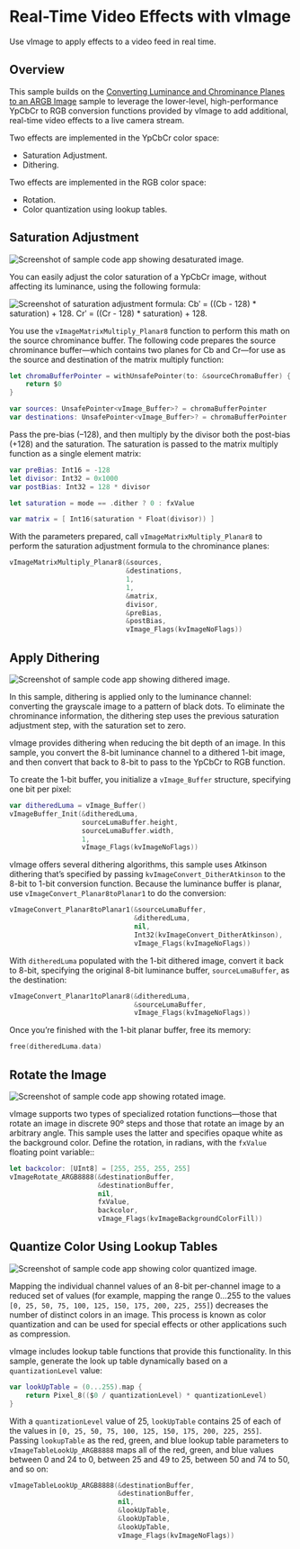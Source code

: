 # Real-Time Video Effects with vImage

Use vImage to apply effects to a video feed in real time.

## Overview

This sample builds on the [Converting Luminance and Chrominance Planes to an ARGB Image](https://developer.apple.com/documentation/accelerate/vimage/converting_luminance_and_chrominance_planes_to_an_argb_image)
sample to leverage the lower-level, high-performance YpCbCr to RGB conversion functions provided by vImage to add additional, real-time video effects to a live camera stream.

Two effects are implemented in the YpCbCr color space:

* Saturation Adjustment.
* Dithering.

Two effects are implemented in the RGB color space:

* Rotation.
* Color quantization using lookup tables.

## Saturation Adjustment

![Screenshot of sample code app showing desaturated image.](Documentation/saturation_2x.png)

You can easily adjust the color saturation of a YpCbCr image, without affecting its luminance, using the following formula:

![Screenshot of saturation adjustment formula: Cbʹ = ((Cb - 128) * saturation) + 128.  Crʹ = ((Cr - 128) * saturation) + 128.](Documentation/saturation_adjust_2x.png)

You use the `vImageMatrixMultiply_Planar8` function to perform this math on the source chrominance buffer. The following code prepares the source chrominance buffer—which contains two planes for Cb and Cr—for use as the source and destination of the matrix multiply function:

``` swift
let chromaBufferPointer = withUnsafePointer(to: &sourceChromaBuffer) {
    return $0
}

var sources: UnsafePointer<vImage_Buffer>? = chromaBufferPointer
var destinations: UnsafePointer<vImage_Buffer>? = chromaBufferPointer
```

Pass the pre-bias (–128), and then multiply by the divisor both the post-bias (+128) and the saturation. The saturation is passed to the matrix multiply function as a single element matrix:

``` swift
var preBias: Int16 = -128
let divisor: Int32 = 0x1000
var postBias: Int32 = 128 * divisor

let saturation = mode == .dither ? 0 : fxValue

var matrix = [ Int16(saturation * Float(divisor)) ]
```

With the parameters prepared, call  `vImageMatrixMultiply_Planar8`  to perform the saturation adjustment formula to the chrominance planes:

``` swift
vImageMatrixMultiply_Planar8(&sources,
                             &destinations,
                             1,
                             1,
                             &matrix,
                             divisor,
                             &preBias,
                             &postBias,
                             vImage_Flags(kvImageNoFlags))
```

## Apply Dithering

![Screenshot of sample code app showing dithered image.](Documentation/dither_2x.png)

In this sample, dithering is applied only to the luminance channel: converting the grayscale image to a pattern of black dots. To eliminate the chrominance information, the dithering step uses the previous saturation adjustment step, with the saturation set to zero. 

vImage provides dithering when reducing the bit depth of an image. In this sample, you convert the 8-bit luminance channel to a dithered 1-bit image, and then convert that back to 8-bit to pass to the YpCbCr to RGB function.

To create the 1-bit buffer, you initialize a `vImage_Buffer` structure, specifying one bit per pixel:

``` swift
var ditheredLuma = vImage_Buffer()
vImageBuffer_Init(&ditheredLuma,
                  sourceLumaBuffer.height,
                  sourceLumaBuffer.width,
                  1,
                  vImage_Flags(kvImageNoFlags))
```

vImage offers several dithering algorithms, this sample uses Atkinson dithering that’s specified by passing `kvImageConvert_DitherAtkinson` to the 8-bit to 1-bit conversion function. Because the luminance buffer is planar, use `vImageConvert_Planar8toPlanar1` to do the conversion:

``` swift
vImageConvert_Planar8toPlanar1(&sourceLumaBuffer,
                               &ditheredLuma,
                               nil,
                               Int32(kvImageConvert_DitherAtkinson),
                               vImage_Flags(kvImageNoFlags))

```

With `ditheredLuma` populated with the 1-bit dithered image, convert it back to 8-bit, specifying the original 8-bit luminance buffer, `sourceLumaBuffer`, as the destination:

``` swift
vImageConvert_Planar1toPlanar8(&ditheredLuma,
                               &sourceLumaBuffer,
                               vImage_Flags(kvImageNoFlags))
```

Once you’re finished with the 1-bit planar buffer, free its memory:

``` swift
free(ditheredLuma.data)
```

## Rotate the Image

![Screenshot of sample code app showing rotated image.](Documentation/rotate_2x.png)

vImage supports two types of specialized rotation functions—those that rotate an image in discrete 90º steps and those that rotate an image by an arbitrary angle. This sample uses the latter and specifies opaque white as the background color. Define the rotation, in radians, with the `fxValue` floating point variable::

``` swift
let backcolor: [UInt8] = [255, 255, 255, 255]
vImageRotate_ARGB8888(&destinationBuffer,
                      &destinationBuffer,
                      nil,
                      fxValue,
                      backcolor,
                      vImage_Flags(kvImageBackgroundColorFill))
```

## Quantize Color Using Lookup Tables

![Screenshot of sample code app showing color quantized image.](Documentation/color_quantize_2x.png)

Mapping the individual channel values of an 8-bit per-channel image to a reduced set of values (for example, mapping the range 0…255 to the values `[0, 25, 50, 75, 100, 125, 150, 175, 200, 225, 255]`) decreases the number of distinct colors in an image. This process is known as color quantization and can be used for special effects or other applications such as compression.

vImage includes lookup table functions that provide this functionality. In this sample, generate the look up table dynamically based on a `quantizationLevel` value:

``` swift
var lookUpTable = (0...255).map {
    return Pixel_8(($0 / quantizationLevel) * quantizationLevel)
}
```

With a `quantizationLevel` value of 25, `lookUpTable` contains 25 of each of the values in `[0, 25, 50, 75, 100, 125, 150, 175, 200, 225, 255]`. Passing `lookupTable` as the red, green, and blue lookup table parameters to `vImageTableLookUp_ARGB8888` maps all of the red, green, and blue values between 0 and 24 to 0, between 25 and 49 to 25, between 50 and 74 to 50, and so on:

``` swift
vImageTableLookUp_ARGB8888(&destinationBuffer,
                           &destinationBuffer,
                           nil,
                           &lookUpTable,
                           &lookUpTable,
                           &lookUpTable,
                           vImage_Flags(kvImageNoFlags))
```

